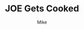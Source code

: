 ---
media: "images/rounds/round_2/cooking_joe.png"
media_type: image
title: JOE Gets Cooked
author: [Mike]
desc: The crew express their discontent at their snarky overlord. He doesn't look too pleased about it.
---